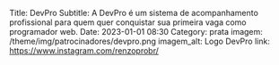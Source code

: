 Title: DevPro
Subtitle: A DevPro é um sistema de acompanhamento profissional para quem quer conquistar sua primeira vaga como programador web.
Date: 2023-01-01 08:30
Category: prata
imagem: /theme/img/patrocinadores/devpro.png
imagem_alt: Logo DevPro
link: https://www.instagram.com/renzoprobr/
